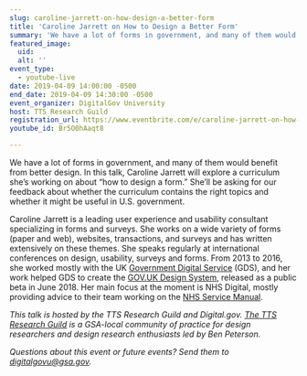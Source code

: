 ```yaml
---
slug: caroline-jarrett-on-how-design-a-better-form
title: 'Caroline Jarrett on How to Design a Better Form'
summary: 'We have a lot of forms in government, and many of them would benefit from better design&#46; In this talk, Caroline Jarrett will explore a curriculum she’s working on about “how to design a form&#46;” '
featured_image: 
  uid: 
  alt: ''
event_type: 
  - youtube-live
date: 2019-04-09 14:00:00 -0500
end_date: 2019-04-09 14:30:00 -0500
event_organizer: DigitalGov University
host: TTS Research Guild
registration_url: https://www.eventbrite.com/e/caroline-jarrett-on-how-to-design-a-better-form-registration-58448034645
youtube_id: Br5O0hAaqt8

---
```


We have a lot of forms in government, and many of them would benefit from better design. In this talk, Caroline Jarrett will explore a curriculum she’s working on about “how to design a form.” She’ll be asking for our feedback about whether the curriculum contains the right topics and whether it might be useful in U.S. government.

Caroline Jarrett is a leading user experience and usability consultant specializing in forms and surveys. She works on a wide variety of forms (paper and web), websites, transactions, and surveys and has written extensively on these themes. She speaks regularly at international conferences on design, usability, surveys and forms. From 2013 to 2016, she worked mostly with the UK [Government Digital Service](https://gds.blog.gov.uk/about/) (GDS), and her work helped GDS to create the [GOV.UK Design System](https://design-system.service.gov.uk/), released as a public beta in June 2018. Her main focus at the moment is NHS Digital, mostly providing advice to their team working on the [NHS Service Manual](https://beta.nhs.uk/service-manual/).

*This talk is hosted by the TTS Research Guild and Digital.gov. [The TTS Research Guild](https://github.com/18F/g-research) is a GSA-local community of practice for design researchers and design research enthusiasts led by Ben Peterson.*

*Questions about this event or future events? Send them to [digitalgovu@gsa.gov](mailto:digitalgovu@gsa.gov).* 
